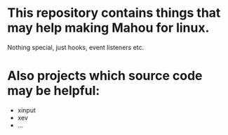 # This repository contains things that may help making Mahou for linux.

Nothing special, just hooks, event listeners etc.

# Also projects which source code may be helpful:

- xinput
- xev
- ...